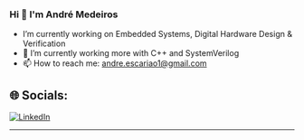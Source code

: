 ### Hi 👋 I'm André Medeiros

- I’m currently working on Embedded Systems, Digital Hardware Design & Verification
- 🔭 I’m currently working more with C++ and SystemVerilog
- 📫 How to reach me: andre.escariao1@gmail.com

## 🌐 Socials:
[![LinkedIn](https://img.shields.io/badge/LinkedIn-%230077B5.svg?logo=linkedin&logoColor=white)](https://www.linkedin.com/in/andreemedeiros/) <hr>


